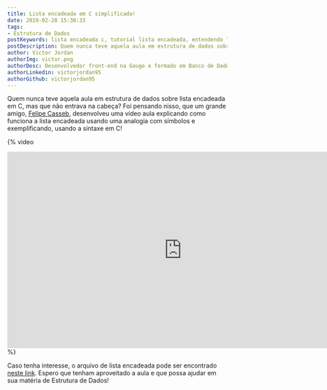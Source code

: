 ```yaml
---
title: Lista encadeada em C simplificada!
date: 2019-02-28 15:38:33
tags:
- Estrutura de Dados
postKeywords: lista encadeada c, tutorial lista encadeada, entendendo lista encadeada, lista encadeada, estrutura de dados
postDescription: Quem nunca teve aquela aula em estrutura de dados sobre lista encadeada em C, mas que não entrava na cabeça? Neste post, Felipe Casseb mostra um jeito simplificado de entender este conceito muito temido entre estudantes universitários!
author: Victor Jordan
authorImg: victor.png
authorDesc: Desenvolvedor front-end na Gauge e formado em Banco de Dados pela Fatec, apaixonado por usabilidade, performance e UX!
authorLinkedin: victorjordan95
authorGithub: victorjordan95
---
```


Quem nunca teve aquela aula em estrutura de dados sobre lista encadeada em C, mas que não entrava na cabeça? 
Foi pensando nisso, que um grande amigo, [Felipe Casseb](https://www.linkedin.com/in/felipe-soares-casseb-dos-santos-b98289aa/), desenvolveu uma vídeo aula explicando como funciona a lista encadeada usando uma analogia com símbolos e exemplificando, usando a sintaxe em C!

{% video 
<iframe width="798" height="449" src="https://www.youtube.com/embed/80roM_jARmI" frameborder="0" allow="accelerometer; autoplay; encrypted-media; gyroscope; picture-in-picture" allowfullscreen></iframe>
%}

Caso tenha interesse, o arquivo de lista encadeada pode ser encontrado [neste link](https://github.com/casseb/Fatec/blob/master/2%C2%BA%20Semestre/LP1/exListaEncadeada.c). Espero que tenham aproveitado a aula e que possa ajudar em sua matéria de Estrutura de Dados!
